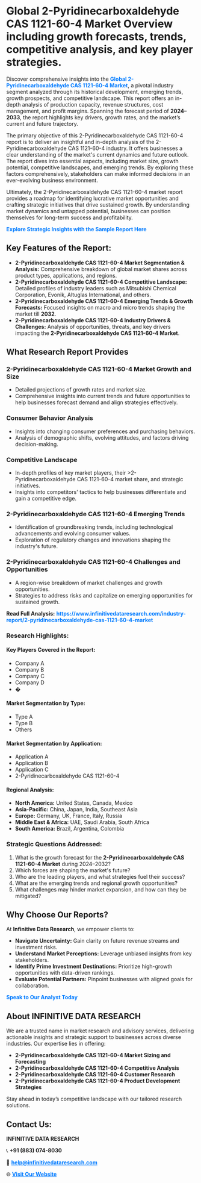 <h1>Global 2-Pyridinecarboxaldehyde CAS 1121-60-4 Market Overview including growth forecasts, trends, competitive analysis, and key player strategies.</h1>
<p>
Discover comprehensive insights into the 
<a href="https://www.infinitivedataresearch.com/industry-report/2-pyridinecarboxaldehyde-cas-1121-60-4-market" rel="dofollow" style="color: #007BFF; text-decoration: none;"><strong>Global 2-Pyridinecarboxaldehyde CAS 1121-60-4 Market</strong></a>, a pivotal industry segment analyzed through its historical development, emerging trends, growth prospects, and competitive landscape. This report offers an in-depth analysis of production capacity, revenue structures, cost management, and profit margins. Spanning the forecast period of <strong>2024–2033</strong>, the report highlights key drivers, growth rates, and the market’s current and future trajectory.
</p>
<p>
The primary objective of this 2-Pyridinecarboxaldehyde CAS 1121-60-4 report is to deliver an insightful and in-depth analysis of the 2-Pyridinecarboxaldehyde CAS 1121-60-4 industry. It offers businesses a clear understanding of the market's current dynamics and future outlook. The report dives into essential aspects, including market size, growth potential, competitive landscapes, and emerging trends. By exploring these factors comprehensively, stakeholders can make informed decisions in an ever-evolving business environment.
</p>
<p>
Ultimately, the 2-Pyridinecarboxaldehyde CAS 1121-60-4 market report provides a roadmap for identifying lucrative market opportunities and crafting strategic initiatives that drive sustained growth. By understanding market dynamics and untapped potential, businesses can position themselves for long-term success and profitability.
</p>
<p>
<a href="https://www.infinitivedataresearch.com/request-sample/reportId=102238" style="color: #007BFF; text-decoration: none;"><strong>Explore Strategic Insights with the Sample Report Here</strong></a>
</p>

<h2>Key Features of the Report:</h2>
<ul>
<li><strong>2-Pyridinecarboxaldehyde CAS 1121-60-4 Market Segmentation & Analysis:</strong> Comprehensive breakdown of global market shares across product types, applications, and regions.</li>
<li><strong>2-Pyridinecarboxaldehyde CAS 1121-60-4 Competitive Landscape:</strong> Detailed profiles of industry leaders such as Mitsubishi Chemical Corporation, Evonik, Altuglas International, and others.</li>
<li><strong>2-Pyridinecarboxaldehyde CAS 1121-60-4 Emerging Trends & Growth Forecasts:</strong> Focused insights on macro and micro trends shaping the market till <strong>2032</strong>.</li>
<li><strong>2-Pyridinecarboxaldehyde CAS 1121-60-4 Industry Drivers & Challenges:</strong> Analysis of opportunities, threats, and key drivers impacting the <strong>2-Pyridinecarboxaldehyde CAS 1121-60-4 Market</strong>.</li>
</ul>

<h2>What Research Report Provides</h2>
<h3>2-Pyridinecarboxaldehyde CAS 1121-60-4 Market Growth and Size</h3>
<ul>
<li>Detailed projections of growth rates and market size.</li>
<li>Comprehensive insights into current trends and future opportunities to help businesses forecast demand and align strategies effectively.</li>
</ul>

<h3>Consumer Behavior Analysis</h3>
<ul>
<li>Insights into changing consumer preferences and purchasing behaviors.</li>
<li>Analysis of demographic shifts, evolving attitudes, and factors driving decision-making.</li>
</ul>

<h3>Competitive Landscape</h3>
<ul>
<li>In-depth profiles of key market players, their >2-Pyridinecarboxaldehyde CAS 1121-60-4 market share, and strategic initiatives.</li>
<li>Insights into competitors' tactics to help businesses differentiate and gain a competitive edge.</li>
</ul>

<h3>2-Pyridinecarboxaldehyde CAS 1121-60-4 Emerging Trends</h3>
<ul>
<li>Identification of groundbreaking trends, including technological advancements and evolving consumer values.</li>
<li>Exploration of regulatory changes and innovations shaping the industry's future.</li>
</ul>

<h3>2-Pyridinecarboxaldehyde CAS 1121-60-4 Challenges and Opportunities</h3>
<ul>
<li>A region-wise breakdown of market challenges and growth opportunities.</li>
<li>Strategies to address risks and capitalize on emerging opportunities for sustained growth.</li>
</ul>
<p><strong>Read Full Analysis:</strong> <a href="https://www.infinitivedataresearch.com/industry-report/2-pyridinecarboxaldehyde-cas-1121-60-4-market" rel="dofollow" style="color: #007BFF; text-decoration: none;"><strong>https://www.infinitivedataresearch.com/industry-report/2-pyridinecarboxaldehyde-cas-1121-60-4-market</strong></a></p>
<h3>Research Highlights:</h3>
<h4>Key Players Covered in the Report:</h4>
<ul><li>Company A</li><li>Company B</li><li>Company C</li><li>Company D</li><li>�</li></ul>
<h4>Market Segmentation by Type:</h4>
<ul><li>Type A</li><li>Type B</li><li>Others</li></ul>
<h4>Market Segmentation by Application:</h4>
<ul><li>Application A</li><li>Application B</li><li>Application C</li><li>2-Pyridinecarboxaldehyde CAS 1121-60-4</li></ul>

<h4>Regional Analysis:</h4>
<ul>
<li><strong>North America:</strong> United States, Canada, Mexico</li>
<li><strong>Asia-Pacific:</strong> China, Japan, India, Southeast Asia</li>
<li><strong>Europe:</strong> Germany, UK, France, Italy, Russia</li>
<li><strong>Middle East & Africa:</strong> UAE, Saudi Arabia, South Africa</li>
<li><strong>South America:</strong> Brazil, Argentina, Colombia</li>
</ul>

<h3>Strategic Questions Addressed:</h3>
<ol>
<li>What is the growth forecast for the <strong>2-Pyridinecarboxaldehyde CAS 1121-60-4 Market</strong> during 2024–2032?</li>
<li>Which forces are shaping the market's future?</li>
<li>Who are the leading players, and what strategies fuel their success?</li>
<li>What are the emerging trends and regional growth opportunities?</li>
<li>What challenges may hinder market expansion, and how can they be mitigated?</li>
</ol>

<h2>Why Choose Our Reports?</h2>
<p>At <strong>Infinitive Data Research</strong>, we empower clients to:</p>
<ul>
<li><strong>Navigate Uncertainty:</strong> Gain clarity on future revenue streams and investment risks.</li>
<li><strong>Understand Market Perceptions:</strong> Leverage unbiased insights from key stakeholders.</li>
<li><strong>Identify Prime Investment Destinations:</strong> Prioritize high-growth opportunities with data-driven rankings.</li>
<li><strong>Evaluate Potential Partners:</strong> Pinpoint businesses with aligned goals for collaboration.</li>
</ul>
<p><a href="https://www.infinitivedataresearch.com/industry-report/2-pyridinecarboxaldehyde-cas-1121-60-4-market" rel="dofollow" style="color: #007BFF; text-decoration: none;"><strong>Speak to Our Analyst Today</strong></a></p>

<h2>About INFINITIVE DATA RESEARCH</h2>
<p>We are a trusted name in market research and advisory services, delivering actionable insights and strategic support to businesses across diverse industries. Our expertise lies in offering:</p>
<ul>
<li><strong>2-Pyridinecarboxaldehyde CAS 1121-60-4 Market Sizing and Forecasting</strong></li>
<li><strong>2-Pyridinecarboxaldehyde CAS 1121-60-4 Competitive Analysis</strong></li>
<li><strong>2-Pyridinecarboxaldehyde CAS 1121-60-4 Customer Research</strong></li>
<li><strong>2-Pyridinecarboxaldehyde CAS 1121-60-4 Product Development Strategies</strong></li>
</ul>
<p>Stay ahead in today’s competitive landscape with our tailored research solutions.</p>

<h2>Contact Us:</h2>
<p><strong>INFINITIVE DATA RESEARCH</strong></p>
<p>📞 <strong>+91 (883) 074-8030</strong></p>
<p>📧 <strong><a href="mailto:help@infinitivedataresearch.com" style="color: #007BFF;">help@infinitivedataresearch.com</a></strong></p>
<p>🌐 <strong><a href="https://www.infinitivedataresearch.com" rel="dofollow" style="color: #007BFF;">Visit Our Website</a></strong></p>